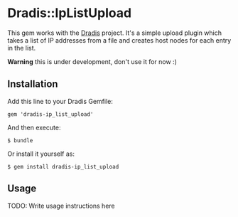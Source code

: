 # Dradis::IpListUpload

This gem works with the [Dradis](http://dradisframework.org) project.  It's a simple upload plugin which takes a list of IP addresses from a file and creates host nodes for each entry in the list.

**Warning** this is under development, don't use it for now :)

## Installation

Add this line to your Dradis Gemfile:

    gem 'dradis-ip_list_upload'

And then execute:

    $ bundle

Or install it yourself as:

    $ gem install dradis-ip_list_upload

## Usage

TODO: Write usage instructions here


